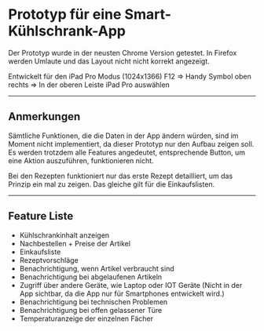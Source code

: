 # Prototyp für eine Smart-Kühlschrank-App

Der Prototyp wurde in der neusten Chrome Version getestet. In Firefox werden Umlaute und das Layout nicht nicht korrekt angezeigt.

Entwickelt für den iPad Pro Modus (1024x1366)
F12 => Handy Symbol oben rechts => In der oberen Leiste iPad Pro auswählen

---

## Anmerkungen

Sämtliche Funktionen, die die Daten in der App ändern würden, sind im Moment nicht implementiert, da dieser Prototyp nur den Aufbau zeigen soll. Es werden trotzdem alle Features angedeutet, entsprechende Button, um eine Aktion auszuführen, funktionieren nicht.

Bei den Rezepten funktioniert nur das erste Rezept detailliert, um das Prinzip ein mal zu zeigen. Das gleiche gilt für die Einkaufslisten.

---

## Feature Liste

* Kühlschrankinhalt anzeigen
* Nachbestellen + Preise der Artikel
* Einkaufsliste
* Rezeptvorschläge
* Benachrichtigung, wenn Artikel verbraucht sind
* Benachrichtigung bei abgelaufenen Artikeln
* Zugriff über andere Geräte, wie Laptop oder IOT Geräte (Nicht in der App sichtbar, da die App nur für Smartphones entwickelt wird.)
* Benachrichtigung bei technischen Problemen
* Benachrichtigung bei offen gelassener Türe
* Temperaturanzeige der einzelnen Fächer